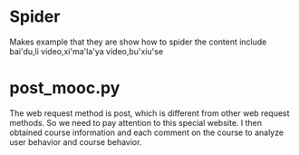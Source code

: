 # Spider
Makes  example that they are show how to spider the content
include bai'du,li video,xi'ma'la'ya video,bu'xiu'se


# post_mooc.py
The web request method is post, which is different from other web request methods. So we need to pay attention to this special website.
I then obtained course information and each comment on the course to analyze user behavior and course behavior.
